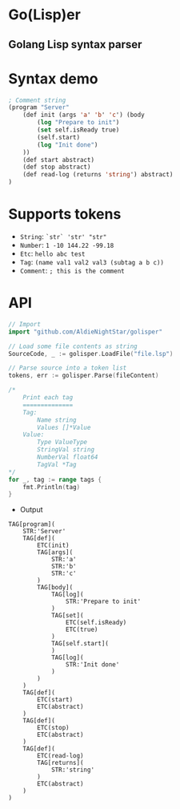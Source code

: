# Go(Lisp)er

## Golang Lisp syntax parser

# Syntax demo
```lisp
; Comment string
(program "Server"
    (def init (args 'a' 'b' 'c') (body
        (log "Prepare to init")
        (set self.isReady true)
        (self.start)
        (log "Init done")
    ))
    (def start abstract)
    (def stop abstract)
    (def read-log (returns 'string') abstract)
)
```

# Supports tokens
- `String`: `` `str` 'str' "str" ``
- `Number`: `1 -10 144.22 -99.18`
- `Etc`: `hello abc test`
- `Tag`: `(name val1 val2 val3 (subtag a b c))`
- `Comment`: `; this is the comment`

# API
```go
// Import
import "github.com/AldieNightStar/golisper"

// Load some file contents as string
SourceCode, _ := golisper.LoadFile("file.lsp")

// Parse source into a token list
tokens, err := golisper.Parse(fileContent)

/* 
    Print each tag
    ==============
    Tag:
        Name string
        Values []*Value
    Value:
        Type ValueType
        StringVal string
        NumberVal float64
        TagVal *Tag
*/
for _, tag := range tags {
    fmt.Println(tag)
}
```
* Output
```
TAG[program](
    STR:'Server' 
    TAG[def](
        ETC(init) 
        TAG[args](
            STR:'a' 
            STR:'b' 
            STR:'c' 
        )
        TAG[body](
            TAG[log](
                STR:'Prepare to init' 
            )
            TAG[set](
                ETC(self.isReady) 
                ETC(true) 
            )
            TAG[self.start](
            )
            TAG[log](
                STR:'Init done' 
            )
        )
    )
    TAG[def](
        ETC(start) 
        ETC(abstract) 
    )
    TAG[def](
        ETC(stop) 
        ETC(abstract) 
    )
    TAG[def](
        ETC(read-log) 
        TAG[returns](
            STR:'string' 
        )
        ETC(abstract) 
    )
)
```

